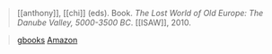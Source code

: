 > [[anthony]], [[chi]] (eds). Book. *The Lost World of Old Europe: The Danube Valley, 5000-3500 BC*. [[ISAW]], 2010.

> [gbooks](http://books.google.com/books?vid=ISBN9780691143880)
> [Amazon](https://amzn.to/336SPgy)